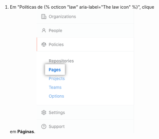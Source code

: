 1. Em "Políticas de {% octicon "law" aria-label="The law icon" %}", clique em **Páginas**. ![Aba de páginas na barra lateral da empresa](/assets/images/enterprise/business-accounts/pages-tab.png)
